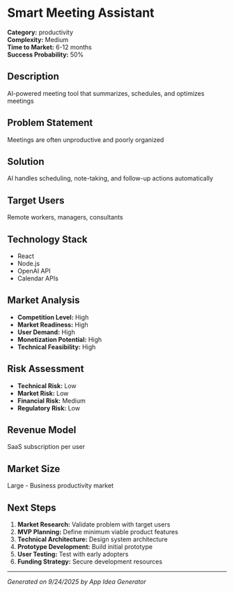 # Smart Meeting Assistant

**Category:** productivity  
**Complexity:** Medium  
**Time to Market:** 6-12 months  
**Success Probability:** 50%

## Description
AI-powered meeting tool that summarizes, schedules, and optimizes meetings

## Problem Statement
Meetings are often unproductive and poorly organized

## Solution
AI handles scheduling, note-taking, and follow-up actions automatically

## Target Users
Remote workers, managers, consultants

## Technology Stack
- React
- Node.js
- OpenAI API
- Calendar APIs

## Market Analysis
- **Competition Level:** High
- **Market Readiness:** High
- **User Demand:** High
- **Monetization Potential:** High
- **Technical Feasibility:** High

## Risk Assessment
- **Technical Risk:** Low
- **Market Risk:** Low
- **Financial Risk:** Medium
- **Regulatory Risk:** Low

## Revenue Model
SaaS subscription per user

## Market Size
Large - Business productivity market

## Next Steps
1. **Market Research:** Validate problem with target users
2. **MVP Planning:** Define minimum viable product features
3. **Technical Architecture:** Design system architecture
4. **Prototype Development:** Build initial prototype
5. **User Testing:** Test with early adopters
6. **Funding Strategy:** Secure development resources

---
*Generated on 9/24/2025 by App Idea Generator*
